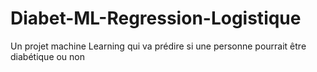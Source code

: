 # Diabet-ML-Regression-Logistique
Un projet machine Learning qui va prédire si une personne pourrait être diabétique ou non
